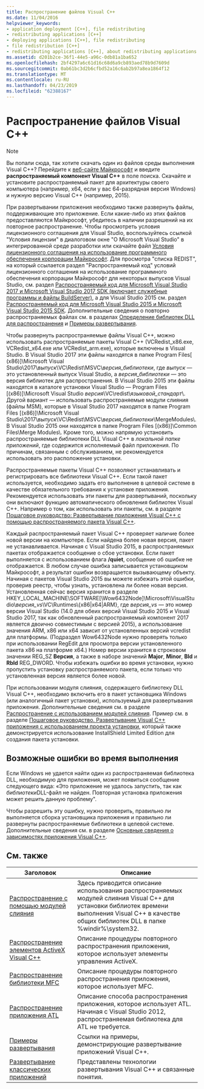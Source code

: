 ```yaml
---
title: Распространение файлов Visual C++
ms.date: 11/04/2016
helpviewer_keywords:
- application deployment [C++], file redistributing
- redistributing applications [C++]
- deploying applications [C++], file redistributing
- file redistribution [C++]
- redistributing applications [C++], about redistributing applications
ms.assetid: d201b2ce-36f1-44e5-a96c-0db81a1ba652
ms.openlocfilehash: 2bf4297a6c61d16c68d6a9cb893aed78b9d7609d
ms.sourcegitcommit: 0ab61bc3d2b6cfbd52a16c6ab2b97a8ea1864f12
ms.translationtype: MT
ms.contentlocale: ru-RU
ms.lasthandoff: 04/23/2019
ms.locfileid: "62388167"
---
```

# <a name="redistributing-visual-c-files"></a>Распространение файлов Visual C++

> [!NOTE]
> Вы попали сюда, так хотите скачать один из файлов среды выполнения Visual C++? Перейдите к [веб-сайте Майкрософт](http://www.microsoft.com/) и введите **распространяемый компонент Visual C++** в поле поиска. Скачайте и установите распространяемый пакет для архитектуры своего компьютера (например, x64, если у вас 64-разрядная версия Windows) и нужную версию Visual C++ (например, 2015).

При развертывании приложения необходимо также развернуть файлы, поддерживающие это приложение. Если какие-либо из этих файлов предоставляются Майкрософт, убедитесь в наличии разрешений на их повторное распространение. Чтобы просмотреть условия лицензионного соглашения для Visual Studio, воспользуйтесь ссылкой "Условия лицензии" в диалоговом окне "О Microsoft Visual Studio" в интегрированной среде разработки или скачайте файл [Условия лицензионного соглашения на использование программного обеспечения корпорации Майкрософт](https://visualstudio.microsoft.com/license-terms/mlt687465/). Для просмотра "списка REDIST", на который ссылается раздел "Распространяемый код" условий лицензионного соглашения на использование программного обеспечения корпорации Майкрософт для некоторых выпусков Visual Studio, см. раздел [Распространяемый код для Microsoft Visual Studio 2017 и Microsoft Visual Studio 2017 SDK (включает служебные программы и файлы BuildServer)](/visualstudio/productinfo/2017-redistribution-vs), а для Visual Studio 2015 см. раздел [Распространяемый код для Microsoft Visual Studio 2015 и Microsoft Visual Studio 2015 SDK](/visualstudio/productinfo/2015-redistribution-vs). Дополнительные сведения о повторно распространяемых файлах см. в разделах [Определение библиотек DLL для распространения](determining-which-dlls-to-redistribute.md) и [Примеры развертывания](deployment-examples.md).

Чтобы развернуть распространяемые файлы Visual C++, можно использовать распространяемые пакеты Visual C++ (VCRedist\_x86.exe, VCRedist\_x64.exe или VCRedist\_arm.exe), которые включены в Visual Studio. В Visual Studio 2017 эти файлы находятся в папке Program Files[ (x86)]\\Microsoft Visual Studio\\2017\\_выпуск_\\VC\\Redist\\MSVC\\_версия_библиотеки_, где _выпуск_ — это установленный выпуск Visual Studio, а _версия_библиотеки_ — это версия библиотек для распространения. В Visual Studio 2015 эти файлы находятся в каталоге установки Visual Studio — Program Files [(x86)]\Microsoft Visual Studio *версия*\VC\redist\\*языковой_стандарт*\\. Другой вариант — использовать распространяемые модули слияния (файлы MSM), которые в Visual Studio 2017 находятся в папке Program Files [(x86)]\\Microsoft Visual Studio\\2017\\_выпуск_\\VC\\Redist\\MSVC\\_версия_библиотеки_\\MergeModules\\. В Visual Studio 2015 они находятся в папке Program Files [(x86)]\Common Files\Merge Modules\\. Кроме того, можно напрямую установить распространяемые библиотеки DLL Visual C++ в *локальной папке приложений*, где содержится исполняемый файл приложения. По причинам, связанным с обслуживанием, не рекомендуется использовать это расположение установки.

Распространяемые пакеты Visual C++ позволяют устанавливать и регистрировать все библиотеки Visual C++. Если такой пакет используется, необходимо задать его выполнение в целевой системе в качестве обязательного требования к установке приложения. Рекомендуется использовать эти пакеты для развертываний, поскольку они включают функцию автоматического обновления библиотек Visual C++. Например о том, как использовать эти пакеты, см. в разделе [Пошаговое руководство: Развертывание приложения Visual C++ с помощью распространяемого пакета Visual C++](deploying-visual-cpp-application-by-using-the-vcpp-redistributable-package.md).

Каждый распространяемый пакет Visual C++ проверяет наличие более новой версии на компьютере. Если найдена более новая версия, пакет не устанавливается. Начиная с Visual Studio 2015, в распространяемых пакетах отображается сообщение о сбое установки. Если пакет выполняется с использованием флага **/quiet**, сообщение об ошибке не отображается. В любом случае ошибка записывается установщиком Майкрософт, а результат ошибки возвращается вызывающему объекту. Начиная с пакетов Visual Studio 2015 вы можете избежать этой ошибки, проверив реестр, чтобы узнать, установлена ли более новая версия. Установленная сейчас версия хранится в разделе HKEY_LOCAL_MACHINE\SOFTWARE[\Wow6432Node]\Microsoft\VisualStudio\\_версия_vs_\VC\Runtimes\\{x86|x64|ARM}, где _версия_vs_ — это номер версии Visual Studio (14.0 для обеих версий Visual Studio 2015 и Visual Studio 2017, так как обновленный распространяемый компонент 2017 является двоично совместимым с версией 2015), а использование значения ARM, x86 или x64 зависит от установленных версий vcredist для платформы. (Подраздел Wow6432Node нужно проверять только при использовании RegEdit для просмотра версии установленного пакета x86 на платформе x64.) Номер версии хранится в строковом значении REG_SZ **Версия**, а также в наборе значений **Major**, **Minor**, **Bld** и **Rbld** REG_DWORD. Чтобы избежать ошибки во время установки, нужно пропустить установку распространяемого пакета, если только что установленная версия является более новой.

При использовании модуля слияния, содержащего библиотеку DLL Visual C++, необходимо включить его в пакет установщика Windows (или аналогичный пакет установки), используемый для развертывания приложения. Дополнительные сведения см. в разделе [Распространение с использованием модулей слияния](redistributing-components-by-using-merge-modules.md). Пример см. в разделе [Пошаговое руководство. Развертывание Visual C++ приложения с использованием проекта установки](walkthrough-deploying-a-visual-cpp-application-by-using-a-setup-project.md), который также демонстрируется использование InstallShield Limited Edition для создания пакета установки.

## <a name="potential-run-time-errors"></a>Возможные ошибки во время выполнения

Если Windows не удается найти один из распространяемая библиотека DLL, необходимую для приложения, может появиться сообщение следующего вида: «Это приложение не удалось запустить, так как *библиотеки*DLL-файл не найден. Повторная установка приложения может решить данную проблему".

Чтобы разрешить эту ошибку, нужно проверить, правильно ли выполняется сборка установщика приложения и правильно ли развернуты распространяемые библиотеки в целевой системе. Дополнительные сведения см. в разделе [Основные сведения о зависимостях приложения Visual C++](understanding-the-dependencies-of-a-visual-cpp-application.md).

## <a name="related-topics"></a>См. также

|Заголовок|Описание|
|-----------|-----------------|
|[Распространение с помощью модулей слияния](redistributing-components-by-using-merge-modules.md)|Здесь приводится описание использования распространяемых модулей слияния Visual C++ для установки библиотек времени выполнения Visual C++ в качестве общих библиотек DLL в папке %windir%\system32\.|
|[Распространение элементов ActiveX Visual C++](redistributing-visual-cpp-activex-controls.md)|Описание процедуры повторного распространения приложения, которое использует элементы управления ActiveX.|
|[Распространение библиотеки MFC](redistributing-the-mfc-library.md)|Описание процедуры повторного распространения приложения, которое использует MFC.|
|[Распространение приложения ATL](redistributing-an-atl-application.md)|Описание способа распространения приложения, которое использует ATL. Начиная с Visual Studio 2012, распространяемая библиотека для ATL не требуется.|
|[Примеры развертывания](deployment-examples.md)|Ссылки на примеры, демонстрирующие развертывание приложений Visual C++.|
|[Развертывание классических приложений](deploying-native-desktop-applications-visual-cpp.md)|Представлены технологии развертывания Visual C++ и связанные понятия.|